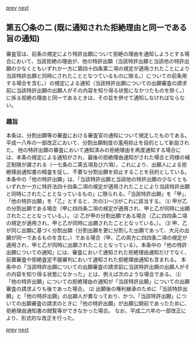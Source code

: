 [prev](/specific/markdowns/特許法/073_Mp-Ch_3-At_50.md)
[next](/specific/markdowns/特許法/075_Mp-Ch_3-At_51.md)
## 第五〇条の二 (既に通知された拒絶理由と同一である旨の通知)
審査官は、前条の規定により特許出願について拒絶の理由を通知しようとする場合において、当該拒絶の理由が、他の特許出願（当該特許出願と当該他の特許出願の少なくともいずれか一方に第四十四条第二項の規定が適用されたことにより当該特許出願と同時にされたこととなつているものに限る。）についての前条用する場合を含む。）の規定による通知（当該特許出願についての出願審査の請求前に当該特許出願の出願人がその内容を知り得る状態になかつたものを除く。）に係る拒絶の理由と同一であるときは、その旨を併せて通知しなければならない。

### 趣旨
本条は、分割出願等の審査における審査官の通知について規定したものである。平成一八年の一部改正において、分割出願制度の濫用抑止を目的として新設された。
他の特許出願の審査において通知済みの拒絶理由を再度通知する場合には、本条の規定による通知がされ、最後の拒絶理由通知がされた場合と同様の補正制限が課される（一七条の二第五項及び六項）。これにより、出願人による拒絶理由通知書の精査を促し、不要な分割出願を抑止することを目的としている。
本条中の「他の特許出願」は、「当該特許出願と当該他の特許出願の少なくともいずれか一方に特許法四十四条二項の規定が適用されたことにより当該特許出願と同時にされたこととなっているもの」に限られる。「当該特許出願」を「甲」、「他の特許出願」を「乙」とすると、次の⑴〜⑶がこれに該当する。
⑴ 甲が乙の分割出願である場合（甲に四四条二項の規定が適用され、甲と乙が同時に出願されたこととなっている。）。
⑵ 乙が甲の分割出願である場合（乙に四四条二項の規定が適用され、甲と乙が同時に出願されたこととなっている。）。
⑶ 甲、乙が同じ出願に基づく分割出願（分割出願を更に分割した出願であって、大元の出願が同一であるものを含む。）である場合（甲、乙の両方に四四条二項の規定が適用され、甲と乙が同時に出願されたこととなっている）。本条中の「他の特許出願についての通知」には、審査において通知された拒絶理由通知だけでなく、前置審査や拒絶査定不服審判において通知された拒絶理由通知も含まれる。
本条中の「当該特許出願についての出願審査の請求前に当該特許出願の出願人がその内容を知り得る状態になかった」とは、例えば次のような場合である。
⑴ 「他の特許出願」についての拒絶理由の通知が「当該特許出願」についての出願審査の請求よりも後であった場合。
⑵ 出願後の権利継承のために「当該特許出願」と「他の特許出願」の出願人が異なっており、かつ、「当該特許出願」についての出願審査の請求のときに「他の特許出願」が出願公開前であったために、拒絶理由通知書の閲覧等ができなかった場合。
なお、平成二六年の一部改正により、形式的な改正を行った。

[prev](/specific/markdowns/特許法/073_Mp-Ch_3-At_50.md)
[next](/specific/markdowns/特許法/075_Mp-Ch_3-At_51.md)